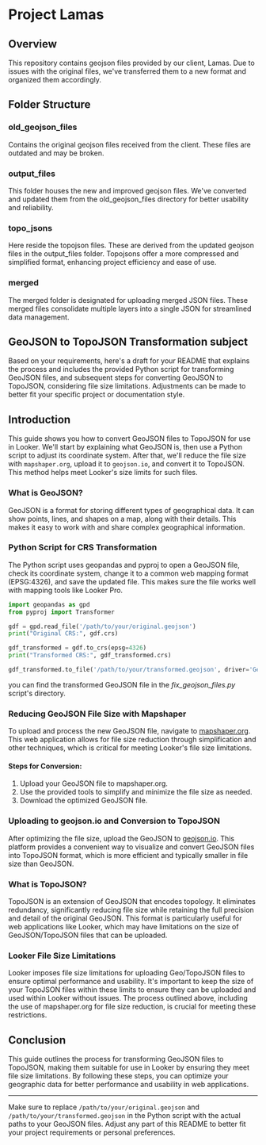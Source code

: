 # Project Lamas
## Overview
This repository contains geojson files provided by our client, Lamas. Due to issues with the original files, we've transferred them to a new format and organized them accordingly.

## Folder Structure
### old_geojson_files
Contains the original geojson files received from the client. These files are outdated and may be broken.

### output_files
This folder houses the new and improved geojson files. We've converted and updated them from the old_geojson_files directory for better usability and reliability.

### topo_jsons
Here reside the topojson files. These are derived from the updated geojson files in the output_files folder. Topojsons offer a more compressed and simplified format, enhancing project efficiency and ease of use.

### merged
The merged folder is designated for uploading merged JSON files. These merged files consolidate multiple layers into a single JSON for streamlined data management.

## GeoJSON to TopoJSON Transformation subject


Based on your requirements, here's a draft for your README that explains the process and includes the provided Python script for transforming GeoJSON files, and subsequent steps for converting GeoJSON to TopoJSON, considering file size limitations. Adjustments can be made to better fit your specific project or documentation style.

## Introduction

This guide shows you how to convert GeoJSON files to TopoJSON for use in Looker. We'll start by explaining what GeoJSON is, then use a Python script to adjust its coordinate system. After that, we'll reduce the file size with `mapshaper.org`, upload it to `geojson.io`, and convert it to TopoJSON. This method helps meet Looker's size limits for such files.

### What is GeoJSON?

GeoJSON is a format for storing different types of geographical data. It can show points, lines, and shapes on a map, along with their details. This makes it easy to work with and share complex geographical information.

### Python Script for CRS Transformation

The Python script uses geopandas and pyproj to open a GeoJSON file, check its coordinate system, change it to a common web mapping format (EPSG:4326), and save the updated file. This makes sure the file works well with mapping tools like Looker Pro.

```python
import geopandas as gpd
from pyproj import Transformer

gdf = gpd.read_file('/path/to/your/original.geojson')
print("Original CRS:", gdf.crs)

gdf_transformed = gdf.to_crs(epsg=4326)
print("Transformed CRS:", gdf_transformed.crs)

gdf_transformed.to_file('/path/to/your/transformed.geojson', driver='GeoJSON')
```

you can find the transformed GeoJSON file in the *fix_geojson_files.py* script's directory.








### Reducing GeoJSON File Size with Mapshaper

To upload and process the new GeoJSON file, navigate to [mapshaper.org](https://mapshaper.org/). This web application allows for file size reduction through simplification and other techniques, which is critical for meeting Looker's file size limitations.

#### Steps for Conversion:
1. Upload your GeoJSON file to mapshaper.org.
2. Use the provided tools to simplify and minimize the file size as needed.
3. Download the optimized GeoJSON file.

### Uploading to geojson.io and Conversion to TopoJSON

After optimizing the file size, upload the GeoJSON to [geojson.io](https://geojson.io). This platform provides a convenient way to visualize and convert GeoJSON files into TopoJSON format, which is more efficient and typically smaller in file size than GeoJSON.

### What is TopoJSON?

TopoJSON is an extension of GeoJSON that encodes topology. It eliminates redundancy, significantly reducing file size while retaining the full precision and detail of the original GeoJSON. This format is particularly useful for web applications like Looker, which may have limitations on the size of GeoJSON/TopoJSON files that can be uploaded.

### Looker File Size Limitations

Looker imposes file size limitations for uploading Geo/TopoJSON files to ensure optimal performance and usability. It's important to keep the size of your TopoJSON files within these limits to ensure they can be uploaded and used within Looker without issues. The process outlined above, including the use of mapshaper.org for file size reduction, is crucial for meeting these restrictions.

## Conclusion

This guide outlines the process for transforming GeoJSON files to TopoJSON, making them suitable for use in Looker by ensuring they meet file size limitations. By following these steps, you can optimize your geographic data for better performance and usability in web applications.

--- 

Make sure to replace `/path/to/your/original.geojson` and `/path/to/your/transformed.geojson` in the Python script with the actual paths to your GeoJSON files. Adjust any part of this README to better fit your project requirements or personal preferences.
